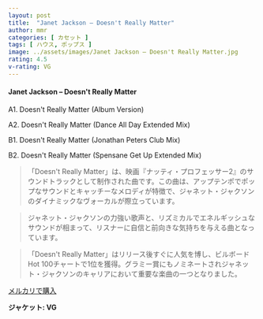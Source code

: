 ```yaml
---
layout: post
title:  "Janet Jackson – Doesn't Really Matter"
author: mmr
categories: [ カセット ]
tags: [ ハウス, ポップス ]
image: ../assets/images/Janet Jackson – Doesn't Really Matter.jpg
rating: 4.5
v-rating: VG
---
```


#### Janet Jackson – Doesn't Really Matter

A1. Doesn't Really Matter (Album Version)

A2. Doesn't Really Matter (Dance All Day Extended Mix)

B1. Doesn't Really Matter (Jonathan Peters Club Mix)

B2. Doesn't Really Matter (Spensane Get Up Extended Mix)

> 「Doesn't Really Matter」は、映画『ナッティ・プロフェッサー2』のサウンドトラックとして制作された曲です。この曲は、アップテンポでポップなサウンドとキャッチーなメロディが特徴で、ジャネット・ジャクソンのダイナミックなヴォーカルが際立っています。

> ジャネット・ジャクソンの力強い歌声と、リズミカルでエネルギッシュなサウンドが相まって、リスナーに自信と前向きな気持ちを与える曲となっています。

> 「Doesn't Really Matter」はリリース後すぐに人気を博し、ビルボードHot 100チャートで1位を獲得。グラミー賞にもノミネートされジャネット・ジャクソンのキャリアにおいて重要な楽曲の一つとなりました。

[メルカリで購入](https://jp.mercari.com/item/m40056303541)

<div class="mt-4 mb-4 d-flex align-items-center">
<strong class="mr-1">ジャケット: VG</strong>
</div>